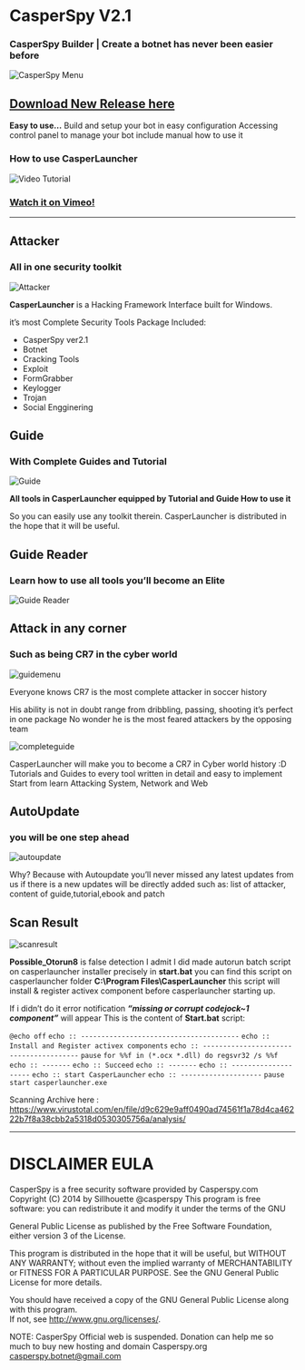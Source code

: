 # CasperSpy V2.1
### CasperSpy Builder | Create a botnet has never been easier before
![CasperSpy Menu](http://casperspy.com/images/casperspy-menu.jpg)
## [Download New Release here](https://github.com/sillhouette/casperspy/releases)
**Easy to use…**
Build and setup your bot in easy configuration
Accessing control panel to manage your bot include manual how to use it

### How to use CasperLauncher
![Video Tutorial](http://casperspy.com/images/casperlogger-video.png)
### [Watch it on Vimeo!](https://vimeo.com/92723862)

***
## Attacker
### All in one security toolkit
![Attacker](http://casperspy.com/wp-content/uploads/2013/02/attacker.jpg)

**CasperLauncher** is a Hacking Framework Interface built for Windows.

it’s most Complete Security Tools Package
Included:
* CasperSpy ver2.1
* Botnet
* Cracking Tools
* Exploit
* FormGrabber
* Keylogger
* Trojan
* Social Engginering

## Guide
### With Complete Guides and Tutorial
![Guide](http://casperspy.com/wp-content/uploads/2013/02/guide.jpg)

**All tools in CasperLauncher equipped by Tutorial and Guide How to use it**

So you can easily use any toolkit therein.
CasperLauncher is distributed in the hope that it will be useful.

## Guide Reader 
### Learn how to use all tools you’ll become an Elite
![Guide Reader](http://casperspy.com/images/casperbrowser.jpg)

## Attack in any corner 
### Such as being CR7 in the cyber world
![guidemenu](http://casperspy.com/images/guide-menu.jpg)

Everyone knows CR7 is the most complete attacker in soccer history

His ability is not in doubt
range from dribbling, passing, shooting it’s perfect in one package
No wonder he is the most feared attackers by the opposing team

![completeguide](http://casperspy.com/images/complete-guide-menu.jpg)

CasperLauncher will make you to become a CR7 in Cyber world history :D
Tutorials and Guides to every tool written in detail and easy to implement
Start from learn Attacking System, Network and Web

## AutoUpdate
### you will be one step ahead
![autoupdate](http://casperspy.com/images/autoupdate.jpg)

Why?
Because with Autoupdate you’ll never missed any latest updates from us
if there is a new updates will be directly added
such as: list of attacker, content of guide,tutorial,ebook and patch

## Scan Result
![scanresult](http://casperspy.com/wp-content/uploads/2013/02/virustotal.jpg)

**Possible_Otorun8** is false detection
I admit I did made autorun batch script on casperlauncher installer precisely in **start.bat**
you can find this script on casperlauncher folder **C:\Program Files\CasperLauncher**
this script will install & register activex component before casperlauncher starting up.

If i didn’t do it error notification _**“missing or corrupt codejock~1 component”**_ will appear
This is the content of **Start.bat** script:

`@echo off`
`echo :: ---------------------------------------`
`echo :: Install and Register activex components`
`echo :: ---------------------------------------`
`pause`
`for %%f in (*.ocx *.dll) do regsvr32 /s %%f`
`echo :: -------`
`echo :: Succeed`
`echo :: -------`
`echo :: --------------------`
`echo :: start CasperLauncher`
`echo :: --------------------`
`pause`
`start casperlauncher.exe`

Scanning Archive here : https://www.virustotal.com/en/file/d9c629e9aff0490ad74561f1a78d4ca46222b7f8a38cbb2a5318d0530305756a/analysis/

***

# DISCLAIMER EULA

CasperSpy is a free security software provided by Casperspy.com 
Copyright (C) 2014 by Sillhouette @casperspy 
This program is free software: you can redistribute it 
and modify it under the terms of the GNU 

General Public License as 
published by the Free Software Foundation, 
either version 3 of the License.

This program is distributed in the hope that it will be useful, 
but WITHOUT ANY WARRANTY; 
without even the implied warranty 
of MERCHANTABILITY or FITNESS FOR A PARTICULAR PURPOSE. 
See the GNU General Public License for more details. 

You should have received a copy of the GNU General Public 
License along with this program.  
If not, see <http://www.gnu.org/licenses/>.

NOTE: CasperSpy Official web is suspended. Donation can help me so much to buy new hosting and domain Casperspy.org
casperspy.botnet@gmail.com
